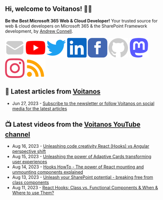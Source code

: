 ## Hi, welcome to Voitanos! 👋🏼

**Be the Best Microsoft 365 Web & Cloud Developer!** Your trusted source for web & cloud developers on Microsoft 365 & the SharePoint Framework development, by [Andrew Connell](https://www.voitanos.io/pages/about-andrew).

[![](https://raw.githubusercontent.com/Voitanos/.github/main/images/mail.svg)](https://www.youtube.com/newsletter) [![](https://raw.githubusercontent.com/Voitanos/.github/main/images/youtube.svg)](https://www.youtube.com/voitanosio) [![](https://raw.githubusercontent.com/Voitanos/.github/main/images/twitter.svg)](https://twitter.com/voitanos) [![](https://raw.githubusercontent.com/Voitanos/.github/main/images/linkedin.svg)](https://www.linkedin.com/company/voitanos-llc) [![](https://raw.githubusercontent.com/Voitanos/.github/main/images/facebook.svg)](https://www.facebook.com/voitanos) [![](https://raw.githubusercontent.com/Voitanos/.github/main/images/github.svg)](https://github.com/voitanos) <a rel="me" href="https://mastodon.world/@voitanos"><img src="https://raw.githubusercontent.com/Voitanos/.github/main/images/mastodon.svg" /></a> [![](https://raw.githubusercontent.com/Voitanos/.github/main/images/instagram.svg)](https://www.instagram.com/voitanos_llc) [![](https://raw.githubusercontent.com/Voitanos/.github/main/images/rss.svg)](https://www.voitanos.io/blog)

## 📙 Latest articles from [Voitanos](https://www.voitanos.io/blog)
<!-- VOITANOSBLOG-POST-LIST:START -->
- Jun 27, 2023 - [Subscribe to the newsletter or follow Voitanos on social media for the latest articles](https://www.voitanos.io/newsletter)<!-- VOITANOSBLOG-POST-LIST:END -->

## 📺 Latest videos from the [Voitanos YouTube channel](https://www.youtube.com/voitanosio)
<!-- VOITANOSYOUTUBE-POST-LIST:START -->
- Aug 16, 2023 - [Unleashing code creativity React &lpar;Hooks&rpar; vs Angular perspective shift](https://www.youtube.com/watch?v=2M-A7wQf6BY)
- Aug 15, 2023 - [Unleashing the power of Adaptive Cards transforming user experiences](https://www.youtube.com/watch?v=THVTcI8W4Lw)
- Aug 14, 2023 - [Hooks HowTo - The power of React mounting and unmounting components explained](https://www.youtube.com/watch?v=FRINo0wxmlU)
- Aug 13, 2023 - [Unleash your SharePoint potential - breaking free from class components](https://www.youtube.com/watch?v=e7clRkNUKBk)
- Aug 11, 2023 - [React Hooks: Class vs. Functional Components &amp; When &amp; Where to use Them?](https://www.youtube.com/watch?v=AUUpzzYuB4k)<!-- VOITANOSYOUTUBE-POST-LIST:END -->
